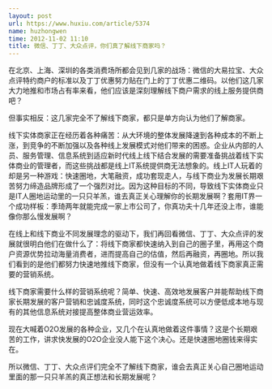 ```yaml
---
layout: post
url: https://www.huxiu.com/article/5374
name: huzhongwen
time: 2012-11-02 11:10
title: 微信、丁丁、大众点评，你们真了解线下商家吗？
---
```

在北京、上海、深圳的各类消费场所都会见到几家的战场：微信的大易拉宝、大众点评特约商户的标准以及丁丁优惠努力贴在门上的丁丁优惠二维码。以他们这几家大力地推和市场占有率来看，他们应该是深刻理解线下商户需求的线上服务提供商吧？

但事实相反：这几家完全不了解线下商家，都只是单方向认为他们了解商家。

线下实体商家正在经历着各种痛苦：从大环境的整体发展降速到各种成本的不断上涨，到竞争的不断加强以及各种线上发展模式对他们带来的困惑。企业从内部的人员、服务管理、信息系统到适应新时代线上线下结合发展的需要准备挑战着线下实体商业的管理者，而这些挑战都是线上IT系统提供商无法想象的。线上IT人玩着的却是另一种游戏：快速圈地，大笔融资，成功套现走人，与线下商业为发展长期艰苦努力缔造品牌形成了一个强烈对比。因为这种目标的不同，导致线下实体商业只是IT人圈地运动里的一只只羊羔，谁去真正关心理解你的长期发展啊？套用IT界一个成功样板：季琦两年就能完成一家上市公司了，你真功夫十几年还没上市，谁能像你那么慢发展啊？

在线上和线下商业不同发展理念的驱动下，我们再回看微信、丁丁、大众点评的发展就很明白他们在做什么了：将线下商家都快速纳入到自己的圈子里，再用这个商户资源优势拉动海量消费者，进而提高自己的估值，然后再融资，再圈地。所以我们看到的是他们都努力快速地推线下商家，但没有一个认真地做着线下商家真正需要的营销系统。

线下商家需要什么样的营销系统呢？简单、快速、高效地发展客户并能帮助线下商家长期发展的客户营销和忠诚度系统，同时这个忠诚度系统可以方便低成本地与现有的其他信息系统对接提高整体商业营运效率。

现在大喊着O2O发展的各种企业，又几个在认真地做着这件事情？这是个长期艰苦的工作，讲求快发展的O2O企业没人能下这个决心。还是快速圈地圈钱来得实在。

所以微信、丁丁、大众点评们完全不了解线下商家，谁会去真正关心自己圈地运动里面的那一只只羊羔的真正想法和长期发展呢？

